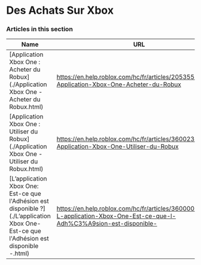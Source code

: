 # Des Achats Sur Xbox  
### Articles in this section
Name|URL
-|-
[Application Xbox One : Acheter du Robux](./Application Xbox One - Acheter du Robux.html) |https://en.help.roblox.com/hc/fr/articles/205355400-Application-Xbox-One-Acheter-du-Robux
[Application Xbox One : Utiliser du Robux](./Application Xbox One - Utiliser du Robux.html) |https://en.help.roblox.com/hc/fr/articles/360023138771-Application-Xbox-One-Utiliser-du-Robux
[L’application Xbox One: Est-ce que l'Adhésion est disponible ?](./L’application Xbox One- Est-ce que l'Adhésion est disponible -.html) |https://en.help.roblox.com/hc/fr/articles/360000334663-L-application-Xbox-One-Est-ce-que-l-Adh%C3%A9sion-est-disponible-